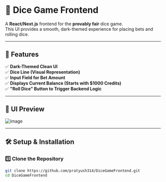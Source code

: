 # 🎲 Dice Game Frontend  

A **React/Next.js** frontend for the **provably fair** dice game.  
This UI provides a smooth, dark-themed experience for placing bets and rolling dice.  

---

## 🚀 Features  

✅ **Dark-Themed Clean UI**  
✅ **Dice Line (Visual Representation)**  
✅ **Input Field for Bet Amount**  
✅ **Displays Current Balance (Starts with $1000 Credits)**  
✅ **"Roll Dice" Button to Trigger Backend Logic**  

---

## 📸 UI Preview  
![image](https://github.com/user-attachments/assets/3f2dd3cd-e609-4761-8bdf-1e448d66399d)
  

---

## 🛠️ Setup & Installation  

### **1️⃣ Clone the Repository**  
```sh
git clone https://github.com/pratyush314/DiceGameFrontend.git
cd DiceGameFrontend
